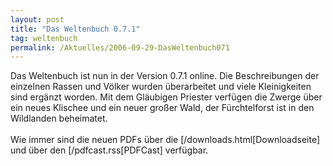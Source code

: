 ```yaml
---
layout: post
title: "Das Weltenbuch 0.7.1"
tag: weltenbuch
permalink: /Aktuelles/2006-09-29-DasWeltenbuch071
---
```



<p>Das Weltenbuch ist nun in der Version 0.7.1 online. Die Beschreibungen der einzelnen Rassen und V&ouml;lker wurden &uuml;berarbeitet und viele Kleinigkeiten sind erg&auml;nzt worden. Mit dem Gl&auml;ubigen Priester verf&uuml;gen die Zwerge &uuml;ber ein neues Klischee und ein neuer gro&szlig;er Wald, der F&uuml;rchtelforst ist in den Wildlanden beheimatet.<br />
<br />
Wie immer sind die neuen PDFs &uuml;ber die [/downloads.html[Downloadseite] und &uuml;ber den [/pdfcast.rss[PDFCast] verf&uuml;gbar.</p>

